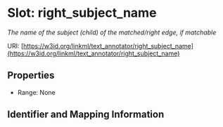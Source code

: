 # Slot: right_subject_name
_The name of the subject (child) of the matched/right edge, if matchable_


URI: [https://w3id.org/linkml/text_annotator/right_subject_name](https://w3id.org/linkml/text_annotator/right_subject_name)



<!-- no inheritance hierarchy -->


## Properties

 * Range: None



## Identifier and Mapping Information





